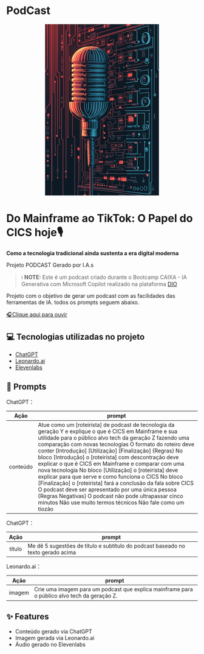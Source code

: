 # PodCast 

<p align="center">
<img 
    src="./podcast_leonardo.jpeg"
    width="300"
/>
</p>

# Do Mainframe ao TikTok: O Papel do CICS hoje🎙
**Como a tecnologia tradicional ainda sustenta a era digital moderna**



Projeto PODCAST Gerado por I.A.s

 > ℹ️ **NOTE:** Este é um podcast criado durante o Bootcamp CAIXA - IA Generativa com Microsoft Copilot realizado na plataforma [DIO](https://dio.me)

Projeto com o objetivo de gerar um podcast com as facilidades das ferramentas de IA. todos os prompts seguem abaixo.

<a href="https://github.com/lcarol19/podcast-ia-generativa/blob/main/ElevenLabs_Bill.mp3"> 🎧Clique aqui para ouvir</a>



## 💻 Tecnologias utilizadas no projeto

- [ChatGPT](https://chat.openai.com/) 
- [Leonardo.ai](https://app.leonardo.ai//) 
- [Elevenlabs](https://elevenlabs.io/)

## 🧠 Prompts


ChatGPT：

|  Ação    |prompt                                                                                 
| :------: | -------------------------------------------------------------------------------------------------------------------------------------------------------------------------------------------------------------------------------------------------------------------------------------------------------------------------------------------------------------------------------------------------------------------------------------------------------------------------------------------------------------------------------------------------------------------------------------------------------------------------------------------------------------------------------------------------------------------------------------------------------------------------- |
| conteúdo | Atue como um [roteirista] de podcast de tecnologia da geração Y e explique o que é CICS em Mainframe e sua utilidade para o público alvo tech da geração Z fazendo uma comparação com novas tecnologias O formato do roteiro deve conter [Introdução] [Utilização] [Finalização] {Regras} No bloco [Introdução] o [roteirista] com descontração deve explicar o que é CICS em Mainframe e comparar com uma nova tecnologia No bloco [Utilização] o [roteirista] deve explicar para que serve e como funciona o CICS No bloco [Finalização] o [roteirista] fará a conclusão da fala sobre CICS O podcast deve ser apresentado por uma única pessoa {Regras Negativas} O podcast não pode ultrapassar cinco minutos Não use muito termos técnicos Não fale como um tiozão

ChatGPT：

|  Ação    |prompt                                                                            |     
| :------: | ---------------------------------------------------------------------------------|
|  título  | Me dê 5 sugestões de título e subtítulo do podcast baseado no texto gerado acima |

Leonardo.ai：

|  Ação  | prompt                                                                                       |
| :----: | -------------------------------------------------------------------------------------------- |
| imagem | Crie uma imagem para um podcast que explica mainframe para o público alvo tech da geração Z. |



## ✨ Features

- Conteúdo gerado via ChatGPT
- Imagem gerada via Leonardo.ai
- Áudio gerado no Elevenlabs


